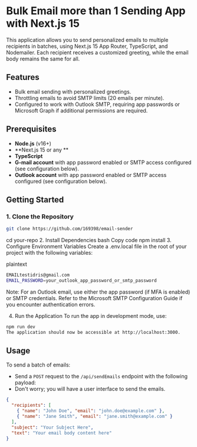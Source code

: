 # Bulk Email more than 1 Sending App with Next.js 15

This application allows you to send personalized emails to multiple recipients in batches, using Next.js 15 App Router, TypeScript, and Nodemailer. Each recipient receives a customized greeting, while the email body remains the same for all.

## Features

- Bulk email sending with personalized greetings.
- Throttling emails to avoid SMTP limits (20 emails per minute).
- Configured to work with Outlook SMTP, requiring app passwords or Microsoft Graph if additional permissions are required.

## Prerequisites

- **Node.js** (v16+)
- **Next.js 15 or any **
- **TypeScript**
- **G-mail account** with app password enabled or SMTP access configured (see configuration below).
- **Outlook account** with app password enabled or SMTP access configured (see configuration below).

## Getting Started

### 1. Clone the Repository

```bash
git clone https://github.com/169398/email-sender
```
cd your-repo
2. Install Dependencies
bash
Copy code
npm install
3. Configure Environment Variables
Create a .env.local file in the root of your project with the following variables:

plaintext
```bash
EMAILtestidris@gmail.com
EMAIL_PASSWORD=your_outlook_app_password_or_smtp_password
```
Note: For an Outlook email, use either the app password (if MFA is enabled) or SMTP credentials. Refer to the Microsoft SMTP Configuration Guide if you encounter authentication errors.

4. Run the Application
To run the app in development mode, use:

```bash
npm run dev
The application should now be accessible at http://localhost:3000.
```
## Usage

To send a batch of emails:

- Send a `POST` request to the `/api/sendEmails` endpoint with the following payload:
- Don't worry; you will have a user interface to send the emails.

```json
{
  "recipients": [
    { "name": "John Doe", "email": "john.doe@example.com" },
    { "name": "Jane Smith", "email": "jane.smith@example.com" }
  ],
  "subject": "Your Subject Here",
  "text": "Your email body content here"
}

```





